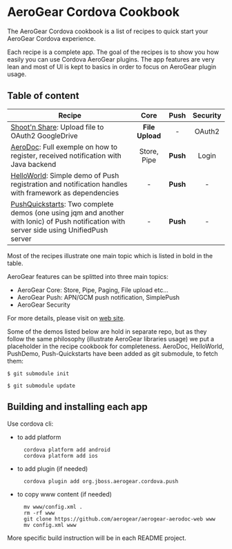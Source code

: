 AeroGear Cordova Cookbook
=========================

The AeroGear Cordova cookbook is a list of recipes to quick start your AeroGear Cordova experience.

Each recipe is a complete app. The goal of the recipes is to show you how easily you can use Cordova AeroGear plugins. The app features are very lean and most of UI is kept to basics in order to focus on AeroGear plugin usage.

## Table of content

| Recipe 	| Core 	| Push 	| Security 	|
| ------------- |:-------------:| :-----:|:-----:|
| [Shoot'n Share](Shoot/README.md): Upload file to OAuth2 GoogleDrive | **File Upload** | - | OAuth2 |
| [AeroDoc](./aerogear-aerodoc-cordova): Full exemple on how to register, received notification with Java backend | Store, Pipe | **Push** | Login |
| [HelloWorld](https://github.com/aerogear/aerogear-push-helloworld/tree/master/cordova): Simple demo of Push registration and notification handles with framework as dependencies | - | **Push** | - |
| [PushQuickstarts](https://github.com/aerogear/aerogear-push-quickstarts/tree/master/client/contacts-mobile-cordova): Two complete demos (one using jqm and another with Ionic) of Push notification with server side using UnifiedPush server | - | **Push** | - |

Most of the recipes illustrate one main topic which is listed in bold in the table.

AeroGear features can be splitted into three main topics:

* AeroGear Core: Store, Pipe, Paging, File upload etc...
* AeroGear Push: APN/GCM push notification, SimplePush
* AeroGear Security

For more details, please visit on [web site](http://aerogear.org/).

Some of the demos listed below are hold in separate repo, but as they follow the same philosophy (illustrate AeroGear libraries usage) we put a placeholder in the recipe cookbook for completeness. AeroDoc, HelloWorld, PushDemo, Push-Quickstarts have been added as git submodule, to fetch them:

    $ git submodule init

    $ git submodule update

## Building and installing each app

Use cordova cli:

- to add platform

		cordova platform add android
		cordova platform add ios

- to add plugin (if needed)

		cordova plugin add org.jboss.aerogear.cordova.push

- to copy www content (if needed)

		mv www/config.xml .
		rm -rf www
		git clone https://github.com/aerogear/aerogear-aerodoc-web www
		mv config.xml www


More specific build instruction will be in each README project.

